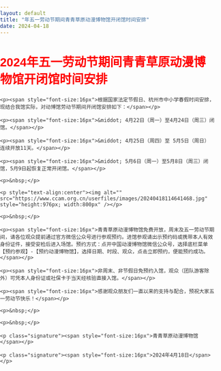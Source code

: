 ```yaml
---
layout: default  
title: "年五一劳动节期间青青草原动漫博物馆开闭馆时间安排"
date: 2024-04-18  
---
```


<html>
<head>
  <style>
    /* 重置body的默认margin和padding */
    body {
      margin: 0;
      padding: 0;
      font-family: Arial, sans-serif;
      color: #333;
    }

    /* 页面的主要内容容器 */
    .content {
      padding: 20px;
      max-width: 1200px;
      margin: 60px auto 0 auto; /* 在顶部增加60px的间距 */
      text-align: center; /* 所有内容居中 */
    }

    /* 标题样式 */
    h1 {
      color: red;
      margin-bottom: 20px;
    }

    /* 段落样式 */
    p {
      font-size: 16px;
      line-height: 1.5;
      margin: 20px 0; /* 段落上下间距 */
      text-align: left; /* 段落内容左对齐 */
      padding: 0 20px; /* 设置左右页边距 */
    }

    /* 强调文字样式 */
    strong {
      font-weight: bold;
    }

    /* 注意事项标题样式 */
    .notice-title {
      text-align: center;
      font-size: 16px;
      font-weight: bold;
    }

    /* 签名样式 */
    .signature {
      text-align: right;
      padding: 0 20px; /* 设置左右页边距 */
    }

  </style>
</head>
<body>
  <!-- 主要内容 -->
  <div class="content">
    <h1>2024年五一劳动节期间青青草原动漫博物馆开闭馆时间安排</h1>

    <p><span style="font-size:16px">根据国家法定节假日、杭州市中小学春假时间安排，现结合我馆实际，对动博馆劳动节期间开闭馆安排如下：</span></p>

    <p><span style="font-size:16px">&middot; 4月22日（周一）至4月24日（周三）闭馆。</span></p>

    <p><span style="font-size:16px">&middot; 4月25日（周四）至 5月5日（周日） 连续开放11天。</span></p>

    <p><span style="font-size:16px">&middot; 5月6日（周一）至5月8日（周三）闭馆，5月9日起恢复正常开闭馆。</span></p>

    <p>&nbsp;</p>

    <p style="text-align:center"><img alt="" src="https://www.ccam.org.cn/userfiles/images/20240418114641468.jpg" style="height:976px; width:800px" /></p>

    <p>&nbsp;</p>

    <p><span style="font-size:16px">青青草原动漫博物馆免费开放，周末及五一劳动节期间，请各位观众提前通过官方微信公众号进行参观预约。进馆参观请出示预约码或携带本人有效身份证件，接受安检后进入场馆。预约方式：点开中国动漫博物馆微信公众号，选择底栏菜单【预约参观】-【预约动漫博物馆】，选择日期、时段、观众，点击立即预约，便能预约成功。</span></p>

    <p><span style="font-size:16px">非周末、非节假日免预约入馆，观众（团队游客除外）可凭本人身份证或社保卡于当天经核验直接入馆。</span></p>

    <p><span style="font-size:16px">感谢观众朋友们一直以来的支持与配合，预祝大家五一劳动节快乐！</span></p>

    <p>&nbsp;</p>

    <p>&nbsp;</p>

    <p class="signature"><span style="font-size:16px">青青草原动漫博物馆</span></p>

    <p class="signature"><span style="font-size:16px">2024年4月18日</span></p>
  </div>
</body>
</html>
